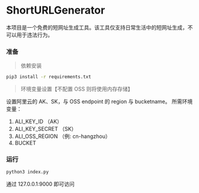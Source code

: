 # ShortURLGenerator


<description>

本项目是一个免费的短网址生成工具。该工具仅支持日常生活中的短网址生成，不可以用于违法行为。

</description>

### 准备
> 依赖安装
```bash
pip3 install -r requirements.txt 
```
> 环境变量设置【不配置 OSS 则将使用内存存储】

设置阿里云的 AK、SK，与 OSS endpoint 的 region 与 bucketname。
所需环境变量：
1. ALI_KEY_ID       （AK）
2. ALI_KEY_SECRET   （SK）
3. ALI_OSS_REGION   （例: cn-hangzhou）
4. BUCKET

### 运行
```bash
python3 index.py 
```

通过 127.0.0.1:9000 即可访问